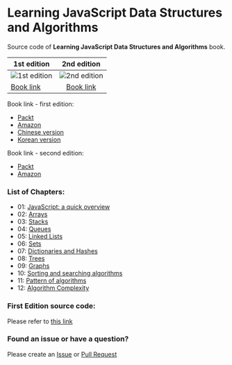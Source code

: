 Learning JavaScript Data Structures and Algorithms
====================================

Source code of **Learning JavaScript Data Structures and Algorithms** book.

| 1st edition   | 2nd edition   | 
| ------------- |:-------------:| 
| ![1st edition](https://d1ldz4te4covpm.cloudfront.net/sites/default/files/imagecache/ppv4_main_book_cover/4874OS_Learning%20JavaScript%20Data%20Structures%20and%20Algorithms.jpg)      | ![2nd edition](https://dz13w8afd47il.cloudfront.net/sites/default/files/imagecache/ppv4_main_book_cover/B05348_MockupCover_Normal.jpg) | 
| [Book link](http://amzn.to/1Y1OWPx)| [Book link](http://amzn.to/1TSkcA1)|

Book link - first edition:
  - [Packt](https://www.packtpub.com/application-development/learning-javascript-data-structures-and-algorithms)
  - [Amazon](http://amzn.to/1Y1OWPx)
  - [Chinese version](http://www.ituring.com.cn/book/1613)
  - [Korean version](http://www.acornpub.co.kr/book/javascript-data-structure)

Book link - second edition:
 - [Packt](https://www.packtpub.com/web-development/learning-javascript-data-structures-and-algorithms-second-edition)
 - [Amazon](http://amzn.to/1TSkcA1)

### List of Chapters:
  
* 01: [JavaScript: a quick overview](https://github.com/loiane/javascript-datastructures-algorithms/tree/second-edition/chapter01)
* 02: [Arrays](https://github.com/loiane/javascript-datastructures-algorithms/tree/second-edition/chapter02)
* 03: [Stacks](https://github.com/loiane/javascript-datastructures-algorithms/tree/second-edition/chapter03)
* 04: [Queues](https://github.com/loiane/javascript-datastructures-algorithms/tree/second-edition/chapter04)
* 05: [Linked Lists](https://github.com/loiane/javascript-datastructures-algorithms/tree/second-edition/chapter05)
* 06: [Sets](https://github.com/loiane/javascript-datastructures-algorithms/tree/second-edition/chapter06)
* 07: [Dictionaries and Hashes](https://github.com/loiane/javascript-datastructures-algorithms/tree/second-edition/chapter07)
* 08: [Trees](https://github.com/loiane/javascript-datastructures-algorithms/tree/second-edition/chapter08)
* 09: [Graphs](https://github.com/loiane/javascript-datastructures-algorithms/tree/second-edition/chapter09)
* 10: [Sorting and searching algorithms](https://github.com/loiane/javascript-datastructures-algorithms/tree/second-edition/chapter10)
* 11: [Pattern of algorithms](https://github.com/loiane/javascript-datastructures-algorithms/tree/second-edition/chapter11)
* 12: [Algorithm Complexity](https://github.com/loiane/javascript-datastructures-algorithms/tree/second-edition/chapter12)

### First Edition source code:

Please refer to [this link](https://github.com/loiane/javascript-datastructures-algorithms/tree/master)

### Found an issue or have a question?

Please create an [Issue](https://github.com/loiane/javascript-datastructures-algorithms/issues) or [Pull Request](https://github.com/loiane/javascript-datastructures-algorithms/pulls) 
